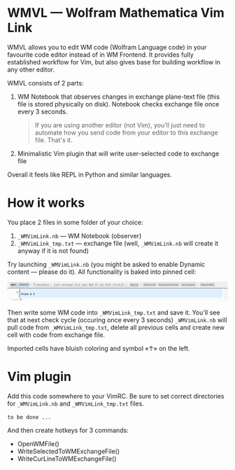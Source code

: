 # WMVL — Wolfram Mathematica Vim Link

WMVL allows you to edit WM code (Wolfram Language code) in your favourite code editor instead of in WM Frontend.
It provides fully established workflow for Vim, but also gives base for building workflow in any other editor.

WMVL consists of 2 parts:
1. WM Notebook that observes changes in exchange plane-text file (this file is stored physically on disk).
   Notebook checks exchange file once every 3 seconds.
   > If you are using another editor (not Vim), you'll just need to automate how you send code from your editor to this exchange file. That's it.
2. Minimalistic Vim plugin that will write user-selected code to exchange file

Overall it feels like REPL in Python and similar languages.

# How it works

You place 2 files in some folder of your choice:
1. `_WMVimLink.nb` — WM Notebook (observer)
2. `_WMVimLink_tmp.txt` — exchange file (well, `_WMVimLink.nb` will create it anyway if it is not found)

Try launching `_WMVimLink.nb` (you might be asked to enable Dynamic content — please do it).
All functionality is baked into pinned cell:

<p align="center">
<img src="https://github.com/rmnavr/wmvl/blob/main/Docs/nb_header.png?raw=true" alt="Notebook header" />
</p>

Then write some WM code into `_WMVimLink_tmp.txt` and save it. You'll see that at next check cycle (occuring once every 3 seconds)
`_WMVimLink.nb` will pull code from `_WMVimLink_tmp.txt`, delete all previous cells and create new cell with code from exchange file.

Imported cells have bluish coloring and symbol «↑» on the left.

# Vim plugin

Add this code somewhere to your VimRC. Be sure to set correct directories for `_WMVimLink.nb` and `_WMVimLink_tmp.txt` files.
```vimscript
to be done ...
```

And then create hotkeys for 3 commands:
* OpenWMFile()
* WriteSelectedToWMExchangeFile()
* WriteCurLineToWMExchangeFile()
